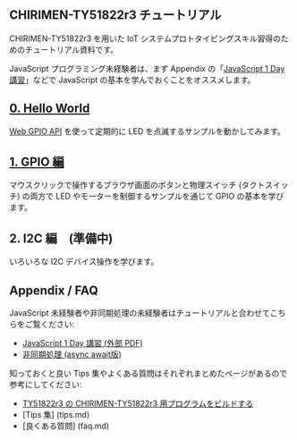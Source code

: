 ## CHIRIMEN-TY51822r3 チュートリアル

CHIRIMEN-TY51822r3 を用いた IoT システムプロトタイピングスキル習得のためのチュートリアル資料です。

JavaScript プログラミング未経験者は、まず Appendix の「[JavaScript 1 Day 講習](https://webiotmakers.github.io/static/docs/2017/maebashi-js.pdf)」などで JavaScript の基本を学んでおくことをオススメします。

## [0. Hello World](section0.md)
 [Web GPIO API](https://rawgit.com/browserobo/WebGPIO/master/) を使って定期的に LED を点滅するサンプルを動かしてみます。

## [1. GPIO 編](section1.md)
 マウスクリックで操作するブラウザ画面のボタンと物理スイッチ (タクトスイッチ) の両方で LED やモーターを制御するサンプルを通じて GPIO の基本を学びます。

## 2. I2C 編　(準備中)
 いろいろな I2C デバイス操作を学びます。


## Appendix / FAQ
JavaScript 未経験者や非同期処理の未経験者はチュートリアルと合わせてこちらをご覧ください:

* [JavaScript 1 Day 講習 (外部 PDF)](https://webiotmakers.github.io/static/docs/2017/maebashi-js.pdf)
* [非同期処理 (async await版)](appendix0.md)

知っておくと良い Tips 集やよくある質問はそれぞれまとめたページがあるので参考にしてください:

* [TY51822r3 の CHIRIMEN-TY51822r3 用プログラムをビルドする](bridge.md)
* [Tips 集] (tips.md)
* [良くある質問] (faq.md)
